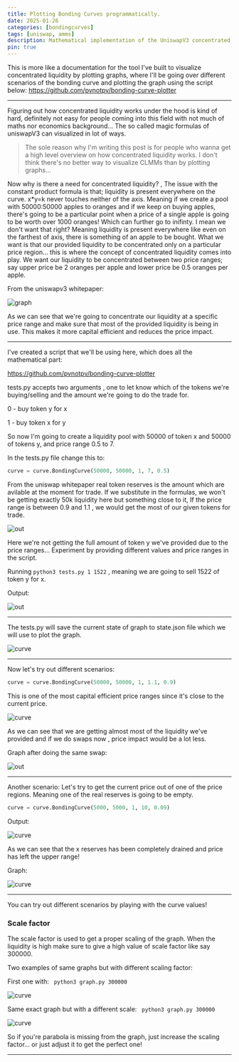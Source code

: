 ```yaml
---
title: Plotting Bonding Curves programmatically.
date: 2025-01-26
categories: [bondingcurves]
tags: [uniswap, amms]
description: Mathematical implementation of the UniswapV3 concentrated liquidity AMM.
pin: true
---
```


This is more like a documentation for the tool I've built to visualize concentrated liquidity by plotting graphs, where I'll be going over different scenarios of the bonding curve and plotting the graph using the script below:
<https://github.com/pvnotpv/bonding-curve-plotter>

---

Figuring out how concentrated liquidity works under the hood is kind of hard, definitely not easy for people coming into this field with not much of maths nor economics background... The so called magic formulas of uniswapV3 can visualized in lot of ways.

> The sole reason why I'm writing this post is for people who wanna get a high level overview on how concentrated liquidity works. I don't think there's no better way to visualize CLMMs than by plotting graphs...

Now why is there a need for concentrated liquidity? , The issue with the constant product formula is that; liquidity is present everywhere on the curve. x*y=k never touches neither of the axis. Meaning if we create a pool with 50000:50000 apples to oranges and if we keep on buying apples, there's going to be a particular point when a price of a single apple is going to be worth over 1000 oranges! Which can further go to inifinty. I mean we don't want that right? Meaning liquidity is present everywhere like even on the farthest of axis, there is something of an apple to be bought.
What we want is that our provided liquidity to be concentrated only on a particular price region... this is where the concept of concentrated liquidity comes into play.
We want our liquidity to be concentrated between two price ranges; say upper price be 2 oranges per apple and lower price be 0.5 oranges per apple.

From the uniswapv3 whitepaper:

![graph](/images/concen.png)

As we can see that we're going to concentrate our liquidity at a specific price range and make sure that most of the provided liquidity is being in use. This makes it more capital efficient and reduces the price impact.

---

I've created a script that we'll be using here, which does all the mathematical part:

<https://github.com/pvnotpv/bonding-curve-plotter>

tests.py accepts two arguments , one to let know which of the tokens we're buying/selling and the amount we're going to do the trade for.

0 - buy token y for x

1 - buy token x for y

So now I'm going to create a liquidity pool with 50000 of token x and 50000 of tokens y, and price range 0.5 to 7.

In the tests.py file change this to:
```python
curve = curve.BondingCurve(50000, 50000, 1, 7, 0.5)
```

From the uniswap whitepaper real token reserves is the amount which are avilable at the moment for trade. If we substitute in the formulas, we won't be getting exactly 50k liquidity here but something close to it, If the price range is between 0.9 and 1.1 , we would get the most of our given tokens for trade.

![out](/images/eqs0.png)

Here we're not getting the full amount of token y we've provided due to the price ranges... Experiment by providing different values and price ranges in the script.

Running ```python3 tests.py 1 1522``` , meaning we are going to sell 1522 of token y for x.

Output:

![out](/images/eqs.png)

---

The tests.py will save the current state of graph to state.json file which we will use to plot the graph.

![curve](/images/curve1.png)

---

Now let's try out different scenarios:

```python
curve = curve.BondingCurve(50000, 50000, 1, 1.1, 0.9)
```

This is one of the most capital efficient price ranges since it's close to the current price.

![curve](/images/eqs1.png)

As we can see that we are getting almost most of the liquidity we've provided and if we do swaps now , price impact would be a lot less.

Graph after doing the same swap:

![out](/images/curve2.png)

---

Another scenario: Let's try to get the current price out of one of the price regions. Meaning one of the real reserves is going to be empty.

```python
curve = curve.BondingCurve(5000, 5000, 1, 10, 0.09)
```

Output:

![curve](/images/eqs3.png)

As we can see that the x reserves has been completely drained and price has left the upper range!

Graph:

![curve](/images/curve3.png)

---

You can try out different scenarios by playing with the curve values!

### Scale factor

The scale factor is used to get a proper scaling of the graph. When the liquidity is high make sure to give a high value of scale factor like say 300000.

Two examples of same graphs but with different scaling factor:

First one with: 
``` python3 graph.py 300000```

![curve](/images/eg0.png)

Same exact graph but with a different scale: ``` python3 graph.py 300000```

![curve](/images/eg1.png)

So if you're parabola is missing from the graph, just increase the scaling factor... or just adjust it to get the perfect one!

---

